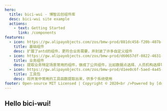 ```yaml
---
hero:
  title: bici-wui - 博智云创组件库
  desc: bici-wui site example
  actions:
    - text: Getting Started
      link: /components
features:
  - icon: https://gw.alipayobjects.com/zos/bmw-prod/881dc458-f20b-407b-947a-95104b5ec82b/k79dm8ih_w144_h144.png
    title: 基础组件
    desc: 扩展了antd的组件，更符合业务需要，并封装了许多自定义组件
  - icon: https://gw.alipayobjects.com/zos/bmw-prod/d60657df-0822-4631-9d7c-e7a869c2f21c/k79dmz3q_w126_h126.png
    title: 业务组件
    desc: 提取业务特定场景常用的组件，做成了公共组件，比如数据点选择、人员机构选择等，减少代码copy引起的维护困难问题
  - icon: https://gw.alipayobjects.com/zos/bmw-prod/d1ee0c6f-5aed-4a45-a507-339a4bfe076c/k7bjsocq_w144_h144.png
    title: 工具包
    desc: 将开发中常用的工具函数提取出来，供多个系统使用
footer: Open-source MIT Licensed | Copyright © 2020<br />Powered by [dumi](https://d.umijs.org)
---
```


## Hello bici-wui!
